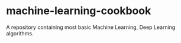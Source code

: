 # machine-learning-cookbook
A repository containing most basic Machine Learning, Deep Learning algorithms.
